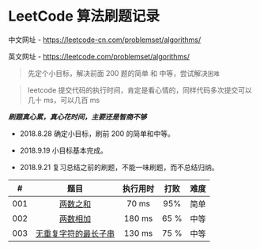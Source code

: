 # LeetCode 算法刷题记录 

中文网址 - https://leetcode-cn.com/problemset/algorithms/   

英文网址 - https://leetcode.com/problemset/algorithms/   

> 先定个小目标，解决前面 200 题的简单 和 中等，尝试解决`困难`  


> leetcode 提交代码的执行时间，肯定是看心情的，同样代码多次提交可以几十 ms，可以几百 ms 



_**刷题真心累，真心花时间，主要还是智商不够**_  

- 2018.8.28 确定小目标，刷前 200 的简单和中等。  
- 2018.9.19 小目标基本完成。  
  
- 2018.9.21 复习总结之前的刷题，不能一味刷题，而不总结归纳。  


| # | 题目 | 执行用时 |打败 | 难度 |
|:---:|:---:|:---:|:---:|:---:|
| 001 | [两数之和](./ProblemSet/001.Two%20Sum)| 70 ms | 95% | 简单 |
| 002 | [两数相加](./ProblemSet/002.Add%20Two%20Numbers) | 180 ms | 65 % | 中等 | 
| 003 | [无重复字符的最长子串](./ProblemSet/003.Longest%20Substring%20Without%20Repeating%20Characters) | 130 ms | 75 % | 中等 | 
